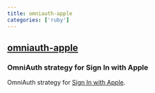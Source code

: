 ```yaml
---
title: omniauth-apple
categories: ['ruby']
---
```

## [omniauth-apple](https://github.com/nhosoya/omniauth-apple)

###  OmniAuth strategy for Sign In with Apple


OmniAuth strategy for [Sign In with Apple](https://developer.apple.com/sign-in-with-apple/).
